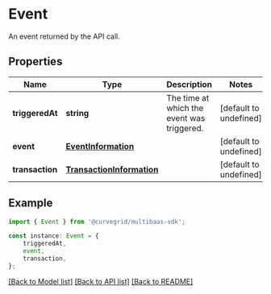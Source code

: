 # Event

An event returned by the API call.

## Properties

Name | Type | Description | Notes
------------ | ------------- | ------------- | -------------
**triggeredAt** | **string** | The time at which the event was triggered. | [default to undefined]
**event** | [**EventInformation**](EventInformation.md) |  | [default to undefined]
**transaction** | [**TransactionInformation**](TransactionInformation.md) |  | [default to undefined]

## Example

```typescript
import { Event } from '@curvegrid/multibaas-sdk';

const instance: Event = {
    triggeredAt,
    event,
    transaction,
};
```

[[Back to Model list]](../README.md#documentation-for-models) [[Back to API list]](../README.md#documentation-for-api-endpoints) [[Back to README]](../README.md)
